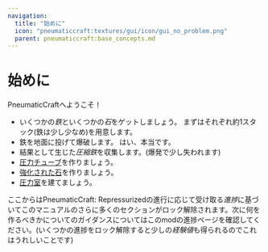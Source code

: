 ```yaml
---
navigation:
  title: "始めに"
  icon: "pneumaticcraft:textures/gui/icon/gui_no_problem.png"
  parent: pneumaticcraft:base_concepts.md
---
```


# 始めに

PneumaticCraftへようこそ！
- いくつかの*鉄*といくつかの*石*をゲットしましょう。  まずはそれぞれ約1スタック(鉄は少し少なめ)を用意します。
- 鉄を地面に投げて爆破します。 はい、本当です。
- 結果として生じた*圧縮鉄*を収集します。(爆発で少し失われます)
- [圧力チューブ](../tubes/pressure_tubes.md)を作りましょう。
- [強化された石](./building_materials.md)を作りましょう。
- [圧力室](../manufacturing/pressure_chamber.md)を建てましょう。

ここからは<Color hex="#228">PneumaticCraft: Repressurized</Color>の進行に応じて受け取る*進捗*に基づいてこのマニュアルのさらに多くのセクションがロック解除されます。次に何を作るべきかについてのガイダンスについてはこのmodの進捗ページを確認してください。(いくつかの進捗をロック解除すると少しの*経験値*も得られるのでこれはうれしいことです)

